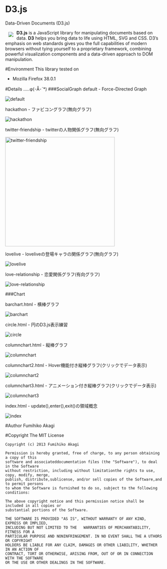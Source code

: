# D3.js
Data-Driven Documents (D3.js)

<a href="http://d3js.org"><img src="http://d3js.org/logo.svg" align="left" hspace="10" vspace="6"></a>

**D3.js** is a JavaScript library for manipulating documents based on data. **D3** helps you bring data to life using HTML, SVG and CSS. D3’s emphasis on web standards gives you the full capabilities of modern browsers without tying yourself to a proprietary framework, combining powerful visualization components and a data-driven approach to DOM manipulation.





#Environment
This library tested on

- Mozilla Firefox 38.0.1

#Details .....φ(･Å･´*)
###SocialGraph
default - Force-Directed Graph

<img src="./Raw/images/default.gif" alt="default">

hackathon - ファビコングラフ(無向グラフ)

<img src="./Raw/images/hackathon.gif" alt="hackathon">

twitter-friendship - twitterの人物関係グラフ(無向グラフ)

<img src="./Raw/images/twitter-friendship.gif" width="350" alt="twitter-friendship">

lovelive - loveliveの登場キャラの関係グラフ(無向グラフ)

<img src="./Raw/images/lovelive.gif" alt="lovelive">

love-relationship - 恋愛関係グラフ(有向グラフ)

<img src="./Raw/images/love-relationship.gif" alt="love-relationship">

###Chart

barchart.html - 横棒グラフ

<img src="./Raw/images/barchart.png" alt="barchart">

circle.html - 円のD3.js表示練習

<img src="./Raw/images/circle.gif" alt="circle">

columnchart.html - 縦棒グラフ

<img src="./Raw/images/columnchart.png" alt="columnchart">

columnchart2.html - Hover機能付き縦棒グラフ(クリックでデータ表示)

<img src="./Raw/images/columnchart2.gif" alt="columnchart2">

columnchart3.html - アニメーション付き縦棒グラフ(クリックでデータ表示)

<img src="./Raw/images/columnchart3.gif" alt="columnchart3">

index.html - update(),enter(),exit()の領域概念

<img src="./Raw/images/index.png" alt="index">

#Author
Fumihiko Akagi

#Copyright
    The MIT License

    Copyright (c) 2013 Fumihiko Akagi

    Permission is hereby granted, free of charge, to any person obtaining a copy of this
    software and associateddocumentation files (the "Software"), to deal in the Software
    without restriction, including without limitationthe rights to use, copy, modify, merge,
    publish, distribute,sublicense, and/or sell copies of the Software,and to permit persons
    to whom the Software is furnished to do so, subject to the following conditions:

    The above copyright notice and this permission notice shall be included in all copies or 
    substantial portions of the Software.

    THE SOFTWARE IS PROVIDED "AS IS", WITHOUT WARRANTY OF ANY KIND, EXPRESS OR IMPLIED, 
    INCLUDING BUT NOT LIMITED TO THE   WARRANTIES OF MERCHANTABILITY, FITNESS FOR A
    PARTICULAR PURPOSE AND NONINFRINGEMENT. IN NO EVENT SHALL THE A UTHORS OR COPYRIGHT
    HOLDERS BE LIABLE FOR ANY CLAIM, DAMAGES OR OTHER LIABILITY, WHETHER IN AN ACTION OF
    CONTRACT, TORT OR OTHERWISE, ARISING FROM, OUT OF OR IN CONNECTION WITH THE SOFTWARE
    OR THE USE OR OTHER DEALINGS IN THE SOFTWARE.
